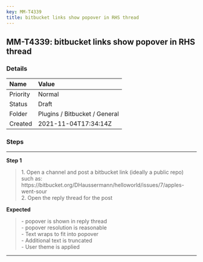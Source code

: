 ```yaml
---
key: MM-T4339
title: bitbucket links show popover in RHS thread
---
```


## MM-T4339: bitbucket links show popover in RHS thread

### Details

| Name     | Value                         |
| :------- | :---------------------------- |
| Priority | Normal                        |
| Status   | Draft                         |
| Folder   | Plugins / Bitbucket / General |
| Created  | 2021-11-04T17:34:14Z          |

### Steps

<hr/>

**Step 1**

> <article>1. Open a channel and post a bitbucket link (ideally a public repo) such as: https://bitbucket.org/DHaussermann/helloworld/issues/7/apples-went-sour<br />2. Open the reply thread for the post</article>

**Expected**

> <article>- popover is shown in reply thread<br />- popover resolution is reasonable <br />- Text wraps to fit into popover<br />- Additional text is truncated<br />- User theme is applied</article>

<hr/>
